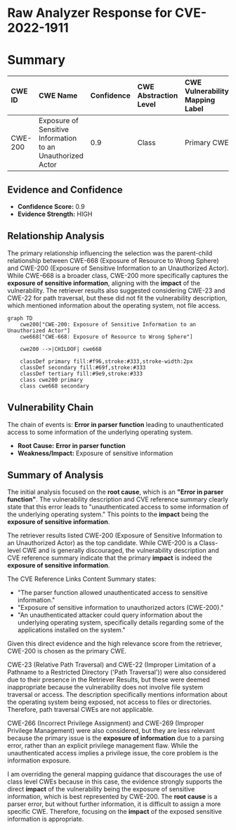 # Raw Analyzer Response for CVE-2022-1911

# Summary
| CWE ID  | CWE Name                                                        | Confidence | CWE Abstraction Level | CWE Vulnerability Mapping Label | CWE-Vulnerability Mapping Notes |
| :-------- | :-------------------------------------------------------------- | :--------- | :---------------------- | :------------------------------ | :------------------------------ |
| CWE-200 | Exposure of Sensitive Information to an Unauthorized Actor     | 0.9        | Class                   | Primary CWE                     | Discouraged                    |

## Evidence and Confidence

*   **Confidence Score:** 0.9
*   **Evidence Strength:** HIGH

## Relationship Analysis
The primary relationship influencing the selection was the parent-child relationship between CWE-668 (Exposure of Resource to Wrong Sphere) and CWE-200 (Exposure of Sensitive Information to an Unauthorized Actor). While CWE-668 is a broader class, CWE-200 more specifically captures the **exposure of sensitive information**, aligning with the **impact** of the vulnerability. The retriever results also suggested considering CWE-23 and CWE-22 for path traversal, but these did not fit the vulnerability description, which mentioned information about the operating system, not file access.

```mermaid
graph TD
    cwe200["CWE-200: Exposure of Sensitive Information to an Unauthorized Actor"]
    cwe668["CWE-668: Exposure of Resource to Wrong Sphere"]
    
    cwe200 -->|CHILDOF| cwe668

    classDef primary fill:#f96,stroke:#333,stroke-width:2px
    classDef secondary fill:#69f,stroke:#333
    classDef tertiary fill:#9e9,stroke:#333
    class cwe200 primary
    class cwe668 secondary
```

## Vulnerability Chain
The chain of events is: **Error in parser function** leading to unauthenticated access to some information of the underlying operating system.
  - **Root Cause:** **Error in parser function**
  - **Weakness/Impact:** Exposure of sensitive information

## Summary of Analysis
The initial analysis focused on the **root cause**, which is an **"Error in parser function"**. The vulnerability description and CVE reference summary clearly state that this error leads to "unauthenticated access to some information of the underlying operating system." This points to the **impact** being the **exposure of sensitive information**.

The retriever results listed CWE-200 (Exposure of Sensitive Information to an Unauthorized Actor) as the top candidate. While CWE-200 is a Class-level CWE and is generally discouraged, the vulnerability description and CVE reference summary indicate that the primary **impact** is indeed the **exposure of sensitive information**.

The CVE Reference Links Content Summary states:
- "The parser function allowed unauthenticated access to sensitive information."
- "Exposure of sensitive information to unauthorized actors (CWE-200)."
- "An unauthenticated attacker could query information about the underlying operating system, specifically details regarding some of the applications installed on the system."

Given this direct evidence and the high relevance score from the retriever, CWE-200 is chosen as the primary CWE.

CWE-23 (Relative Path Traversal) and CWE-22 (Improper Limitation of a Pathname to a Restricted Directory ('Path Traversal')) were also considered due to their presence in the Retriever Results, but these were deemed inappropriate because the vulnerability does not involve file system traversal or access. The description specifically mentions information about the operating system being exposed, not access to files or directories. Therefore, path traversal CWEs are not applicable.

CWE-266 (Incorrect Privilege Assignment) and CWE-269 (Improper Privilege Management) were also considered, but they are less relevant because the primary issue is the **exposure of information** due to a parsing error, rather than an explicit privilege management flaw. While the unauthenticated access implies a privilege issue, the core problem is the information exposure.

I am overriding the general mapping guidance that discourages the use of class level CWEs because in this case, the evidence strongly supports the direct **impact** of the vulnerability being the exposure of sensitive information, which is best represented by CWE-200. The **root cause** is a parser error, but without further information, it is difficult to assign a more specific CWE. Therefore, focusing on the **impact** of the exposed sensitive information is appropriate.